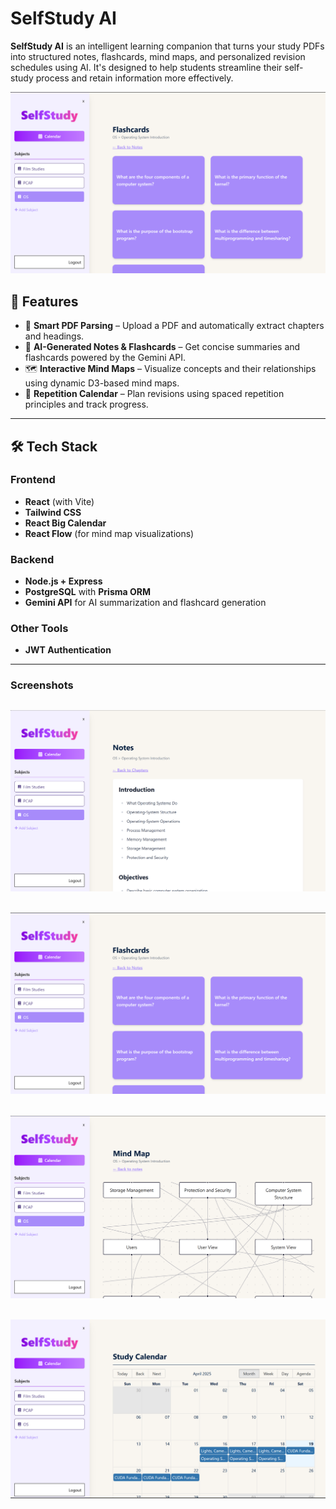 # SelfStudy AI

**SelfStudy AI** is an intelligent learning companion that turns your study PDFs into structured notes, flashcards, mind maps, and personalized revision schedules using AI. It's designed to help students streamline their self-study process and retain information more effectively.

![notes](readme/flashcards.png)

## 🚀 Features

- 📄 **Smart PDF Parsing** – Upload a PDF and automatically extract chapters and headings.
- 🧠 **AI-Generated Notes & Flashcards** – Get concise summaries and flashcards powered by the Gemini API.
- 🗺️ **Interactive Mind Maps** – Visualize concepts and their relationships using dynamic D3-based mind maps.
- 📆 **Repetition Calendar** – Plan revisions using spaced repetition principles and track progress.

---

## 🛠️ Tech Stack

### Frontend

- **React** (with Vite)
- **Tailwind CSS**
- **React Big Calendar**
- **React Flow** (for mind map visualizations)

### Backend

- **Node.js + Express**
- **PostgreSQL** with **Prisma ORM**
- **Gemini API** for AI summarization and flashcard generation

### Other Tools

- **JWT Authentication**

---

### Screenshots

## ![notes](readme/notes.png)

## ![notes](readme/flashcards.png)

## ![notes](readme/mindmap.png)

## ![notes](readme/calendar.png)
